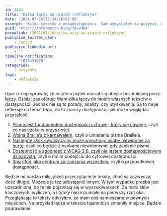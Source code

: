 ```yaml
---
id: 2404
title: 'Kilka łączy na piątek (refleksje)'
date: '2021-07-16T12:24:26+02:00'
excerpt: 'Kilka tekstów o metadostępności. Sam wymyśliłem to pojęcie, więc może być mało adekwatne. Teksty o przyszłości dostępności.'
guid: 'http://informaton.blog/?p=2404'
permalink: /2021/07/16/kilka-aczy-na-piatek-refleksje/
publicize_twitter_user:
    - jaczad
publicize_linkedin_url:
    - ''
timeline_notification:
    - '1626431070'
categories:
    - artykuły
tags:
    - refleksje
---
```


Upał i urlop sprawiły, że ostatnio piątek musiał się obejść bez kolejnej porcji łączy. Dzisiaj zaś oferuję Wam kilka łączy do moich własnych tekstów o dostępności. Jednak nie są to porady, analizy, czy utyskiwania. Są to moje refleksje na temat tego, co to znaczy dostępność i jak może wyglądać przyszłość.

1. [Pismo jest fundamentem dostępności cyfrowej, który się chwieje](https://informaton.blog/2019/07/18/pismo-jest-fundamentem-dostepnosci-cyfrowej/), czyli co nas czeka w przyszłości.
2. [Wojna Braille’a z karnawałem](https://informaton.blog/2019/06/04/wojna-braillea-z-karnawaem/), czyli o umieraniu pisma Braille’a.
3. [Następny skok cywilizacyjny może wypchnąć osoby niewidome za burtę](https://informaton.blog/2017/09/05/nastepny-skok-cywilizacyjny-moze-wypchnac-osoby-niewidome-za-burte/), czyli co będzie z osobami niewidomymi, gdy zaniknie pismo.
4. [Dostępność a zgodność z WCAG 2.0, czyli nie jestem dostępnościowym dżihadystą](https://informaton.blog/2017/08/21/dostepnosc-a-zgodnosc-z-wcag-2-0-czyli-nie-jestem-dostepnosciowym-dzihadysta/), czyli o moim podejściu do cyfrowej dostępności.
5. [Smartfon jako centrum zarządzania wszystkim](https://informaton.blog/2017/05/17/smartfon-jako-centrum-zarzadzania-wszystkim/), czyli o przypadkowej dostępności.

Będzie mi bardzo miło, jeżeli przeczytacie te teksty, choć są zazwyczaj dość długie. Możecie je też udostępnić innym. W tym wypadku prośba jest uzasadniona, bo te nie pojawiają się w wyszukiwarkach. Za mało słów kluczowych, wyliczeń, a i tytuły niezrozumiałe na pierwszy rzut oka. Przeglądając te teksty odkryłem, że mam coś namieszane w pewnych miejscach. Na przykład łącza w tekście tajemniczo zmieniły miejsce. Będzie poprawianie.
